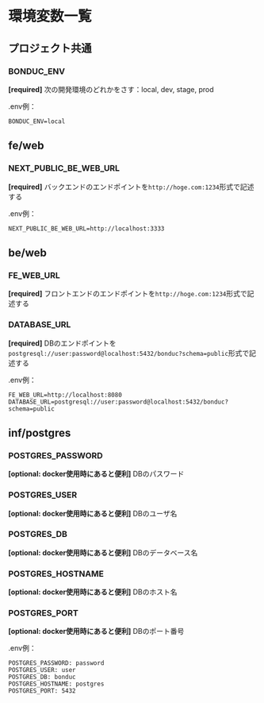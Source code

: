 # 環境変数一覧

## プロジェクト共通

### BONDUC_ENV
__[required]__ 次の開発環境のどれかをさす：local, dev, stage, prod

.env例：
```
BONDUC_ENV=local
```

## fe/web

### NEXT_PUBLIC_BE_WEB_URL
__[required]__ バックエンドのエンドポイントを```http://hoge.com:1234```形式で記述する

.env例：
```
NEXT_PUBLIC_BE_WEB_URL=http://localhost:3333
```

## be/web

### FE_WEB_URL
__[required]__ フロントエンドのエンドポイントを```http://hoge.com:1234```形式で記述する

### DATABASE_URL
__[required]__ DBのエンドポイントを```postgresql://user:password@localhost:5432/bonduc?schema=public```形式で記述する

.env例：
```
FE_WEB_URL=http://localhost:8080
DATABASE_URL=postgresql://user:password@localhost:5432/bonduc?schema=public
```

## inf/postgres

### POSTGRES_PASSWORD
__[optional: docker使用時にあると便利]__ DBのパスワード
  
### POSTGRES_USER
__[optional: docker使用時にあると便利]__ DBのユーザ名
  
### POSTGRES_DB
__[optional: docker使用時にあると便利]__ DBのデータベース名

### POSTGRES_HOSTNAME
__[optional: docker使用時にあると便利]__ DBのホスト名

### POSTGRES_PORT
__[optional: docker使用時にあると便利]__ DBのポート番号

.env例：
```
POSTGRES_PASSWORD: password
POSTGRES_USER: user
POSTGRES_DB: bonduc
POSTGRES_HOSTNAME: postgres
POSTGRES_PORT: 5432
```